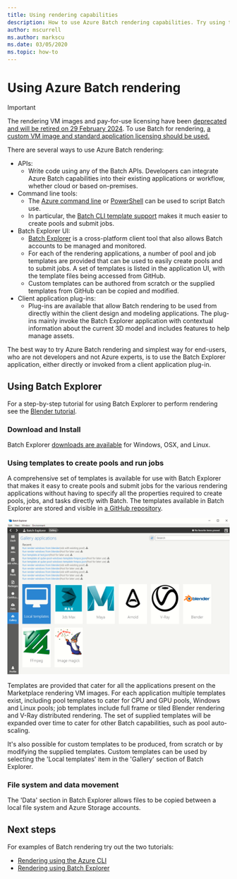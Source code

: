 ```yaml
---
title: Using rendering capabilities
description: How to use Azure Batch rendering capabilities. Try using the Batch Explorer application, either directly or invoked from a client application plug-in.
author: mscurrell
ms.author: markscu
ms.date: 03/05/2020
ms.topic: how-to
---
```


# Using Azure Batch rendering

> [!IMPORTANT]
> The rendering VM images and pay-for-use licensing have been [deprecated and will be retired on 29 February 2024](https://azure.microsoft.com/updates/azure-batch-rendering-vm-images-licensing-will-be-retired-on-29-february-2024/). To use Batch for rendering, [a custom VM image and standard application licensing should be used.](batch-rendering-functionality#batch-pools-using-custom-vm-images-and-standard-application-licensing)

There are several ways to use Azure Batch rendering:

* APIs:
  * Write code using any of the Batch APIs.  Developers can integrate Azure Batch capabilities into their existing applications or workflow, whether cloud or based on-premises.
* Command line tools:
  * The [Azure command line](/cli/azure/) or [PowerShell](/powershell/azure/) can be used to script Batch use.
  * In particular, the [Batch CLI template support](./batch-cli-templates.md) makes it much easier to create pools and submit jobs.
* Batch Explorer UI:
  * [Batch Explorer](https://github.com/Azure/BatchLabs) is a cross-platform client tool that also allows Batch accounts to be managed and monitored.
  * For each of the rendering applications, a number of pool and job templates are provided that can be used to easily create pools and to submit jobs.  A set of templates is listed in the application UI, with the template files being accessed from GitHub.
  * Custom templates can be authored from scratch or the supplied templates from GitHub can be copied and modified.
* Client application plug-ins:
  * Plug-ins are available that allow Batch rendering to be used from directly within the client design and modeling applications.  The plug-ins mainly invoke the Batch Explorer application with contextual information about the current 3D model and includes features to help manage assets.

The best way to try Azure Batch rendering and simplest way for end-users, who are not developers and not Azure experts, is to use the Batch Explorer application, either directly or invoked from a client application plug-in.

## Using Batch Explorer

For a step-by-step tutorial for using Batch Explorer to perform rendering see the [Blender tutorial](./tutorial-rendering-batchexplorer-blender.md).

### Download and Install

Batch Explorer [downloads are available](https://azure.github.io/BatchExplorer/) for Windows, OSX, and Linux.

### Using templates to create pools and run jobs

A comprehensive set of templates is available for use with Batch Explorer that makes it easy to create pools and submit jobs for the various rendering applications without having to specify all the properties required to create pools, jobs, and tasks directly with Batch.  The templates available in Batch Explorer are stored and visible in [a GitHub repository](https://github.com/Azure/BatchExplorer-data/tree/master/ncj).

![Batch Explorer Gallery](./media/batch-rendering-using/batch-explorer-gallery.png)

Templates are provided that cater for all the applications present on the Marketplace rendering VM images.  For each application multiple templates exist, including pool templates to cater for CPU and GPU pools, Windows and Linux pools; job templates include full frame or tiled Blender rendering and V-Ray distributed rendering. The set of supplied templates will be expanded over time to cater for other Batch capabilities, such as pool auto-scaling.

It's also possible for custom templates to be produced, from scratch or by modifying the supplied templates. Custom templates can be used by selecting the 'Local templates' item in the 'Gallery' section of Batch Explorer.

### File system and data movement

The 'Data' section in Batch Explorer allows files to be copied between a local file system and Azure Storage accounts.

## Next steps

For examples of Batch rendering try out the two tutorials:

* [Rendering using the Azure CLI](./tutorial-rendering-cli.md)
* [Rendering using Batch Explorer](./tutorial-rendering-batchexplorer-blender.md)
